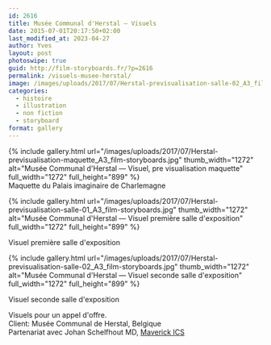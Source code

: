 ```yaml
---
id: 2616
title: Musée Communal d'Herstal — Visuels
date: 2015-07-01T20:17:50+02:00
last_modified_at: 2023-04-27
author: Yves
layout: post
photoswipe: true
guid: http://film-storyboards.fr/?p=2616
permalink: /visuels-musee-herstal/
image: /images/uploads/2017/07/Herstal-previsualisation-salle-02_A3_film-storyboards.jpg
categories:
  - histoire
  - illustration
  - non fiction
  - storyboard
format: gallery
---
```


<div class="photoswipe-gallery">
{% include gallery.html
 url="/images/uploads/2017/07/Herstal-previsualisation-maquette_A3_film-storyboards.jpg"
 thumb_width="1272" alt="Musée Communal d'Herstal — Visuel, pre visualisation maquette"
 full_width="1272" full_height="899"
%}

<figcaption class='wp-caption-text gallery-caption'>Maquette du Palais imaginaire de Charlemagne</figcaption>

{% include gallery.html
 url="/images/uploads/2017/07/Herstal-previsualisation-salle-01_A3_film-storyboards.jpg"
 thumb_width="1272" alt="Musée Communal d'Herstal — Visuel première salle d'exposition"
 full_width="1272" full_height="899"
%}

<figcaption class='wp-caption-text gallery-caption'>Visuel première salle d'exposition</figcaption>

{% include gallery.html
 url="/images/uploads/2017/07/Herstal-previsualisation-salle-02_A3_film-storyboards.jpg"
 thumb_width="1272" alt="Musée Communal d'Herstal — Visuel seconde salle d'exposition"
 full_width="1272" full_height="899"
%}

<figcaption class='wp-caption-text gallery-caption'>Visuel seconde salle d'exposition</figcaption>

</div>



Visuels pour un appel d'offre.  
Client: Musée Communal de Herstal, Belgique  
Partenariat avec Johan Schelfhout MD, [Maverick ICS](http://www.maverick-ics.be)